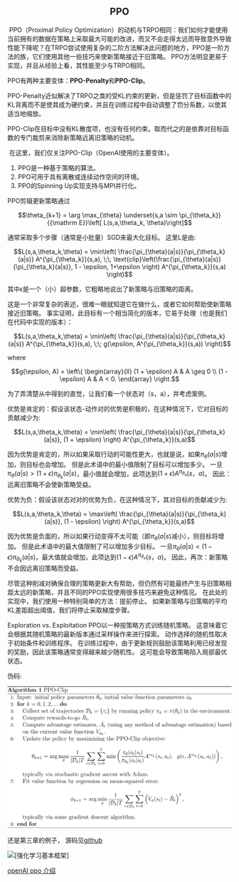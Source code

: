 <center><h2>PPO</h2></center>

​	PPO（Proximal Policy Optimization）的动机与TRPO相同：我们如何才能使用当前拥有的数据在策略上采取最大可能的改进，而又不会走得太远而导致意外导致性能下降呢？在TRPO尝试使用复杂的二阶方法解决此问题的地方，PPO是一阶方法的族，它们使用其他一些技巧来使新策略接近于旧策略。 PPO方法明显更易于实现，并且从经验上看，其性能至少与TRPO相同。

​	PPO有两种主要变体：**PPO-Penalty**和**PPO-Clip**。

​	PPO-Penalty近似解决了TRPO之类的受KL约束的更新，但是惩罚了目标函数中的KL背离而不是使其成为硬约束，并且在训练过程中自动调整了罚分系数，以使其适当地缩放。

​	PPO-Clip在目标中没有KL散度项，也没有任何约束。取而代之的是依靠对目标函数的专门裁剪来消除新策略远离旧策略的动机。

​	在这里，我们仅关注PPO-Clip（OpenAI使用的主要变体）。

1. PPO是一种基于策略的算法。
2. PPO可用于具有离散或连续动作空间的环境。
3. PPO的Spinning Up实现支持与MPI并行化。

PPO剪辑更新策略通过

$$\theta_{k+1} = \arg \max_{\theta} \underset{s,a \sim \pi_{\theta_k}}{{\mathrm E}}\left[     L(s,a,\theta_k, \theta)\right]$$

通常采取多个步骤（通常是小批量）SGD来最大化目标。 这里L是由:

$$L(s,a,\theta_k,\theta) = \min\left( \frac{\pi_{\theta}(a|s)}{\pi_{\theta_k}(a|s)}  A^{\pi_{\theta_k}}(s,a), \;\; \text{clip}\left(\frac{\pi_{\theta}(a|s)}{\pi_{\theta_k}(a|s)}, 1 - \epsilon, 1+\epsilon \right) A^{\pi_{\theta_k}}(s,a) \right)$$

其中$\epsilon$是一个（小）超参数，它粗略地说出了新策略与旧策略的距离。

这是一个非常复杂的表述，很难一眼就知道它在做什么，或者它如何帮助使新策略接近旧策略。 事实证明，此目标有一个相当简化的版本，它易于处理（也是我们在代码中实现的版本）：

$$L(s,a,\theta_k,\theta) = \min\left( \frac{\pi_{\theta}(a|s)}{\pi_{\theta_k}(a|s)}  A^{\pi_{\theta_k}}(s,a), \;\; g(\epsilon, A^{\pi_{\theta_k}}(s,a)) \right)$$

where

$$g(\epsilon, A) = \left\{     \begin{array}{ll}     (1 + \epsilon) A & A \geq 0 \\     (1 - \epsilon) A & A < 0.     \end{array}     \right.$$

为了弄清楚从中得到的直觉，让我们看一个状态对（s，a），并考虑案例。

优势是肯定的：假设该状态-动作对的优势是积极的，在这种情况下，它对目标的贡献减少为:

$$L(s,a,\theta_k,\theta) = \min\left( \frac{\pi_{\theta}(a|s)}{\pi_{\theta_k}(a|s)}, (1 + \epsilon) \right)  A^{\pi_{\theta_k}}(s,a)$$

因为优势是肯定的，所以如果采取行动的可能性更大，也就是说，如果$\pi_ {\theta}(a | s)$增加，则目标也会增加。 但是此术语中的最小值限制了目标可以增加多少。 一旦$\pi _{\theta}(a | s)>(1+ \epsilon)\pi _{\theta_k}(a | s)$，最小值就会增加，此项达到$(1+ \epsilon)A ^ {\pi_{\theta_k}}(s，a)$。 因此：远离旧策略不会使新策略受益。

优势为负：假设该状态对对的优势为负，在这种情况下，其对目标的贡献减少为:

$$L(s,a,\theta_k,\theta) = \max\left( \frac{\pi_{\theta}(a|s)}{\pi_{\theta_k}(a|s)}, (1 - \epsilon) \right)  A^{\pi_{\theta_k}}(s,a)$$

因为优势是负面的，所以如果行动变得不太可能（即$\pi_{\theta}(a | s)$减小），则目标将增加。 但是此术语中的最大值限制了可以增加多少目标。 一旦$\pi_{\theta}(a | s)<(1- \epsilon)\pi_{\theta_k}(a | s)$，最大值就会增加，此项达到$(1- \epsilon)A^{\pi_{\theta_k}}(s，a)$。 因此，再次：新策略不会因远离旧策略而受益。

尽管这种削减对确保合理的策略更新大有帮助，但仍然有可能最终产生与旧策略相距太远的新策略，并且不同的PPO实现使用很多技巧来避免这种情况。 在此处的实现中，我们使用一种特别简单的方法：提前停止。 如果新策略与旧策略的平均KL差距超出阈值，我们将停止采取梯度步骤。

Exploration vs. Exploitation
PPO以一种按策略方式训练随机策略。 这意味着它会根据其随机策略的最新版本通过采样操作来进行探索。 动作选择的随机性取决于初始条件和训练程序。 在训练过程中，由于更新规则鼓励该策略利用已经发现的奖励，因此该策略通常变得越来越少随机性。 这可能会导致策略陷入局部最优状态。

伪码:

![](image/image-07-01.svg)

还是第三章的例子， 源码见[github](https://github.com/wwbin2017/reinforcement-learning/blob/master/src/third/ppo_network.py)

![[强化学习基本框架]](/Users/wwbin/Desktop/强化学习-笔记/image/image-03-02.png)

[openAI ppo 介绍](https://openai.com/blog/openai-baselines-ppo/)

